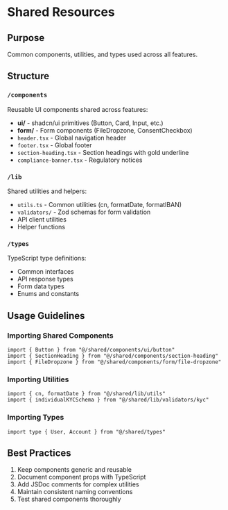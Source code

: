 # Shared Resources

## Purpose
Common components, utilities, and types used across all features.

## Structure

### `/components`
Reusable UI components shared across features:
- **ui/** - shadcn/ui primitives (Button, Card, Input, etc.)
- **form/** - Form components (FileDropzone, ConsentCheckbox)
- `header.tsx` - Global navigation header
- `footer.tsx` - Global footer
- `section-heading.tsx` - Section headings with gold underline
- `compliance-banner.tsx` - Regulatory notices

### `/lib`
Shared utilities and helpers:
- `utils.ts` - Common utilities (cn, formatDate, formatIBAN)
- `validators/` - Zod schemas for form validation
- API client utilities
- Helper functions

### `/types`
TypeScript type definitions:
- Common interfaces
- API response types
- Form data types
- Enums and constants

## Usage Guidelines

### Importing Shared Components
```tsx
import { Button } from "@/shared/components/ui/button"
import { SectionHeading } from "@/shared/components/section-heading"
import { FileDropzone } from "@/shared/components/form/file-dropzone"
```

### Importing Utilities
```tsx
import { cn, formatDate } from "@/shared/lib/utils"
import { individualKYCSchema } from "@/shared/lib/validators/kyc"
```

### Importing Types
```tsx
import type { User, Account } from "@/shared/types"
```

## Best Practices
1. Keep components generic and reusable
2. Document component props with TypeScript
3. Add JSDoc comments for complex utilities
4. Maintain consistent naming conventions
5. Test shared components thoroughly
